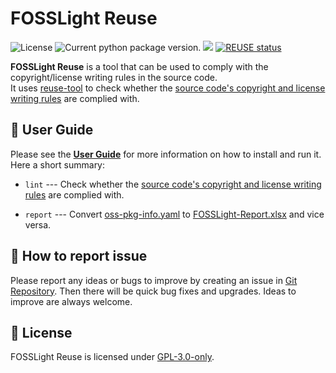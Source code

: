 <!--
Copyright (c) 2021 LG Electronics
SPDX-License-Identifier: GPL-3.0-only
 -->
# FOSSLight Reuse

<img src="https://img.shields.io/pypi/l/fosslight-reuse" alt="License" /> <img src="https://img.shields.io/pypi/v/fosslight_reuse" alt="Current python package version." /> <img src="https://img.shields.io/pypi/pyversions/fosslight_reuse" /> [![REUSE status](https://api.reuse.software/badge/github.com/fosslight/fosslight_reuse)](https://api.reuse.software/info/github.com/fosslight/fosslight_reuse)

**FOSSLight Reuse** is a tool that can be used to comply with the copyright/license writing rules in the source code.     
It uses [reuse-tool][ret] to check whether the [source code's copyright and license writing rules][rule] are complied with.

[ret]: https://github.com/fsfe/reuse-tool
[rule]: https://oss.lge.com/guide/process/osc_process/1-identification/copyright_license_rule.html


## 📖 User Guide
Please see the [**User Guide**](https://fosslight.org/fosslight-guide-en/scanner/3_reuse.html) for more information on how to install and run it.    
Here a short summary:    

- `lint` --- Check whether the [source code's copyright and license writing rules][rule] are complied with.

- `report` --- Convert [oss-pkg-info.yaml](https://github.com/fosslight/fosslight_reuse/blob/main/tests/report/oss-pkg-info.yaml) to [FOSSLight-Report.xlsx](https://fosslight.org/fosslight-guide-en/learn/2_fosslight_report.html) and vice versa.


## 👏 How to report issue

Please report any ideas or bugs to improve by creating an issue in [Git Repository][repo]. Then there will be quick bug fixes and upgrades. Ideas to improve are always welcome.

[repo]: https://github.com/fosslight/fosslight_reuse/issues

## 📄 License  
FOSSLight Reuse is licensed under [GPL-3.0-only][l].

[l]: https://github.com/fosslight/fosslight_reuse/blob/main/LICENSE
